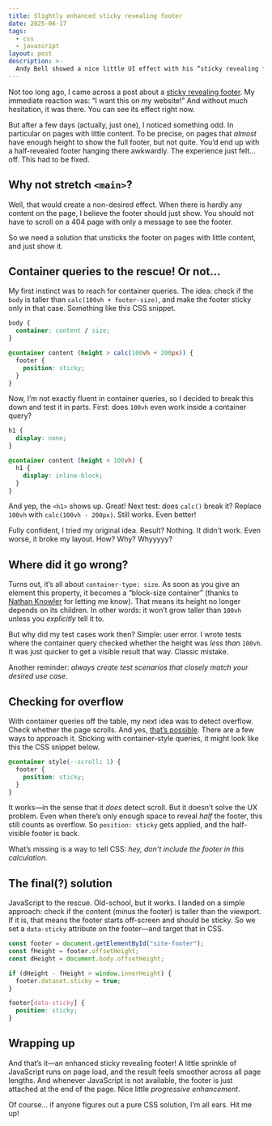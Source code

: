 ```yaml
---
title: Slightly enhanced sticky revealing footer
date: 2025-06-17
tags:
  - css
  - javascript
layout: post
description: >-
  Andy Bell showed a nice little UI effect with his “sticky revealing footer”. However, on some pages, the experience was mediocre. A quest was started to improve it.
---
```


Not too long ago, I came across a post about a [sticky revealing footer](https://piccalil.li/blog/sticky-revealing-footer/). My immediate reaction was: “I want this on my website!” And without much hesitation, it was there. You can see its effect right now.

But after a few days (actually, just one), I noticed something odd. In particular on pages with little content. To be precise, on pages that _almost_ have enough height to show the full footer, but not quite. You’d end up with a half-revealed footer hanging there awkwardly. The experience just felt... off. This had to be fixed.

## Why not stretch `<main>`?

Well, that would create a non-desired effect. When there is hardly any content on the page, I believe the footer should just show. You should not have to scroll on a 404 page with only a message to see the footer.

So we need a solution that unsticks the footer on pages with little content, and just show it.

## Container queries to the rescue! Or not...

My first instinct was to reach for container queries. The idea: check if the `body` is taller than `calc(100vh + footer-size)`, and make the footer sticky only in that case. Something like this CSS snippet.

```css
body {
  container: content / size;
}

@container content (height > calc(100vh + 200px)) {
  footer {
    position: sticky;
  }
}
```

Now, I’m not exactly fluent in container queries, so I decided to break this down and test it in parts. First: does `100vh` even work inside a container query?

```css
h1 {
  display: none;
}

@container content (height < 100vh) {
  h1 {
    display: inline-block;
  }
}
```

And yep, the `<h1>` shows up. Great! Next test: does `calc()` break it? Replace `100vh` with `calc(100vh - 200px)`. Still works. Even better!

Fully confident, I tried my original idea. Result? Nothing. It didn’t work. Even worse, it broke my layout. How? Why? Whyyyyy?

## Where did it go wrong?

Turns out, it’s all about `container-type: size`. As soon as you give an element this property, it becomes a “block-size container” (thanks to [Nathan Knowler](https://sunny.garden/@knowler/114700150901598760) for letting me know). That means its height no longer depends on its children. In other words: it won’t grow taller than `100vh` unless you _explicitly_ tell it to.

But why did my test cases work then? Simple: user error. I wrote tests where the container query checked whether the height was _less than_ `100vh`. It was just quicker to get a visible result that way. Classic mistake.

Another reminder: _always create test scenarios that closely match your desired use case_.

## Checking for overflow

With container queries off the table, my next idea was to detect overflow. Check whether the page scrolls. And yes, [that’s possible](https://css-tip.com/overflow-detection/). There are a few ways to approach it. Sticking with container-style queries, it might look like this the CSS snippet below.

```css
@container style(--scroll: 1) {
  footer {
    position: sticky;
  }
}
```

It works—in the sense that it _does_ detect scroll. But it doesn’t solve the UX problem. Even when there’s only enough space to reveal _half_ the footer, this still counts as overflow. So `position: sticky` gets applied, and the half-visible footer is back.

What’s missing is a way to tell CSS: _hey, don’t include the footer in this calculation._

## The final(?) solution

JavaScript to the rescue. Old-school, but it works. I landed on a simple approach: check if the content (minus the footer) is taller than the viewport. If it is, that means the footer starts off-screen and should be sticky. So we set a `data-sticky` attribute on the footer—and target that in CSS.

```js
const footer = document.getElementById("site-footer");
const fHeight = footer.offsetHeight;
const dHeight = document.body.offsetHeight;

if (dHeight - fHeight > window.innerHeight) {
  footer.dataset.sticky = true;
}
```

```css
footer[data-sticky] {
  position: sticky;
}
```

## Wrapping up

And that’s it—an enhanced sticky revealing footer! A little sprinkle of JavaScript runs on page load, and the result feels smoother across all page lengths. And whenever JavaScript is not available, the footer is just attached at the end of the page. Nice little _progressive enhancement_.

Of course... if anyone figures out a pure CSS solution, I’m all ears. Hit me up!
